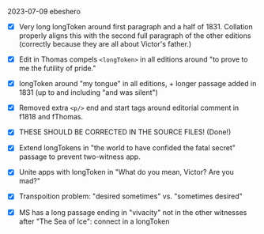 2023-07-09 ebeshero

- [x]  Very long longToken around first paragraph and a half of 1831. Collation
properly aligns this with the second full paragraph of the other editions (correctly
because they are all about Victor's father.) 

- [x] Edit in Thomas compels `<longToken>` in all editions around "to prove to me the futility of pride."
- [x] longToken around "my tongue" in all editions, + longer passage added in 1831 (up to and including "and was silent")
- [x] Removed extra `<p/>` end and start tags around editorial comment in f1818 and fThomas. 
- [x] THESE SHOULD BE CORRECTED IN THE SOURCE FILES! (Done!)
- [x] Extend longTokens in "the world to have confided the fatal secret" passage to prevent two-witness app.
- [x] Unite apps with longToken in "What do you mean, Victor? Are you mad?"  
- [x] Transpoition problem: "desired sometimes" vs. "sometimes desired"
- [x] MS has a long passage ending in "vivacity" not in the other witnesses after "The Sea of Ice": connect in a longToken 